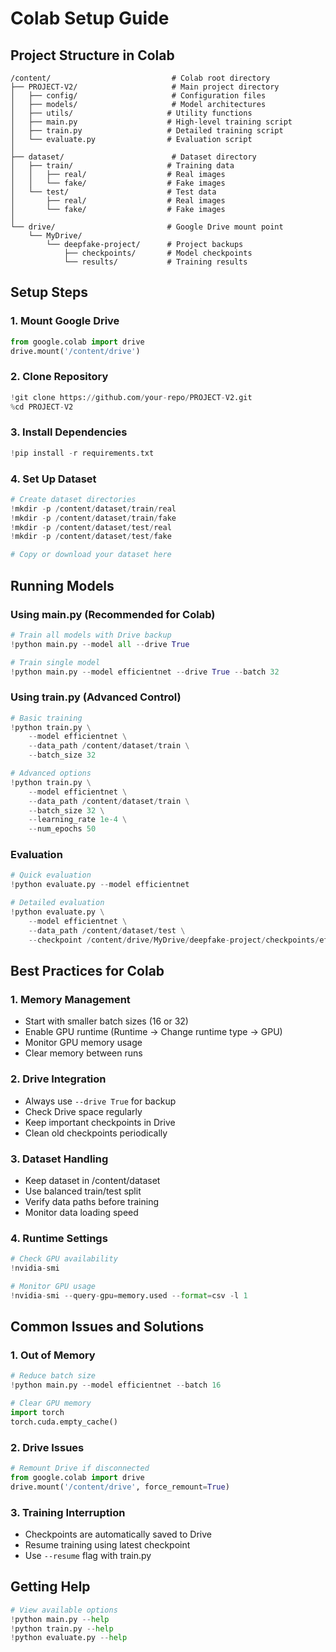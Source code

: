 # Colab Setup Guide

## Project Structure in Colab

```
/content/                           # Colab root directory
├── PROJECT-V2/                     # Main project directory
│   ├── config/                     # Configuration files
│   ├── models/                     # Model architectures
│   ├── utils/                     # Utility functions
│   ├── main.py                    # High-level training script
│   ├── train.py                   # Detailed training script
│   └── evaluate.py                # Evaluation script
│
├── dataset/                        # Dataset directory
│   ├── train/                     # Training data
│   │   ├── real/                  # Real images
│   │   └── fake/                  # Fake images
│   └── test/                      # Test data
│       ├── real/                  # Real images
│       └── fake/                  # Fake images
│
└── drive/                         # Google Drive mount point
    └── MyDrive/
        └── deepfake-project/      # Project backups
            ├── checkpoints/       # Model checkpoints
            └── results/           # Training results
```

## Setup Steps

### 1. Mount Google Drive

```python
from google.colab import drive
drive.mount('/content/drive')
```

### 2. Clone Repository

```python
!git clone https://github.com/your-repo/PROJECT-V2.git
%cd PROJECT-V2
```

### 3. Install Dependencies

```python
!pip install -r requirements.txt
```

### 4. Set Up Dataset

```python
# Create dataset directories
!mkdir -p /content/dataset/train/real
!mkdir -p /content/dataset/train/fake
!mkdir -p /content/dataset/test/real
!mkdir -p /content/dataset/test/fake

# Copy or download your dataset here
```

## Running Models

### Using main.py (Recommended for Colab)

```python
# Train all models with Drive backup
!python main.py --model all --drive True

# Train single model
!python main.py --model efficientnet --drive True --batch 32
```

### Using train.py (Advanced Control)

```python
# Basic training
!python train.py \
    --model efficientnet \
    --data_path /content/dataset/train \
    --batch_size 32

# Advanced options
!python train.py \
    --model efficientnet \
    --data_path /content/dataset/train \
    --batch_size 32 \
    --learning_rate 1e-4 \
    --num_epochs 50
```

### Evaluation

```python
# Quick evaluation
!python evaluate.py --model efficientnet

# Detailed evaluation
!python evaluate.py \
    --model efficientnet \
    --data_path /content/dataset/test \
    --checkpoint /content/drive/MyDrive/deepfake-project/checkpoints/efficientnet/best.pth
```

## Best Practices for Colab

### 1. Memory Management

- Start with smaller batch sizes (16 or 32)
- Enable GPU runtime (Runtime → Change runtime type → GPU)
- Monitor GPU memory usage
- Clear memory between runs

### 2. Drive Integration

- Always use `--drive True` for backup
- Check Drive space regularly
- Keep important checkpoints in Drive
- Clean old checkpoints periodically

### 3. Dataset Handling

- Keep dataset in /content/dataset
- Use balanced train/test split
- Verify data paths before training
- Monitor data loading speed

### 4. Runtime Settings

```python
# Check GPU availability
!nvidia-smi

# Monitor GPU usage
!nvidia-smi --query-gpu=memory.used --format=csv -l 1
```

## Common Issues and Solutions

### 1. Out of Memory

```python
# Reduce batch size
!python main.py --model efficientnet --batch 16

# Clear GPU memory
import torch
torch.cuda.empty_cache()
```

### 2. Drive Issues

```python
# Remount Drive if disconnected
from google.colab import drive
drive.mount('/content/drive', force_remount=True)
```

### 3. Training Interruption

- Checkpoints are automatically saved to Drive
- Resume training using latest checkpoint
- Use `--resume` flag with train.py

## Getting Help

```python
# View available options
!python main.py --help
!python train.py --help
!python evaluate.py --help
```
